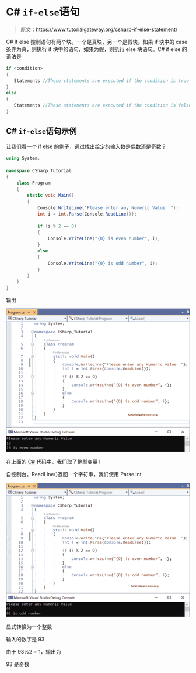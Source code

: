 # C# `if-else`语句

> 原文：<https://www.tutorialgateway.org/csharp-if-else-statement/>

C# If else 控制语句有两个块。一个是真块，另一个是假块。如果 if 块中的 case 条件为真，则执行 if 块中的语句，如果为假，则执行 else 块语句。C# if else 的语法是

```cs
if <condition>
{
   Statements //These statements are executed if the condition is true
}
else
{
   Statements //These statements are executed if the condition is false
}
```

## C# `if-else`语句示例

让我们看一个 if else 的例子，通过找出给定的输入数是偶数还是奇数？

```cs
using System;

namespace CSharp_Tutorial
{
    class Program
    {
        static void Main()
        {
            Console.WriteLine("Please enter any Numeric Value  ");
            int i = int.Parse(Console.ReadLine());

            if (i % 2 == 0)
            {
                Console.WriteLine("{0} is even number", i);
            }
            else
            {
                Console.WriteLine("{0} is odd number", i);
            }
        }
    }
}
```

输出

![C# If Else Statement 1](img/8bdfca56ef4a1100060ad6df5bc2b6e3.png)

在上面的 [C# ](https://www.tutorialgateway.org/csharp-tutorial/) 代码中，我们取了整型变量 I

自控制台。ReadLine()返回一个字符串，我们使用 Parse.int

![C# If Else Statement 2](img/9aa975e02f649ba45bdba875822689a9.png)

显式转换为一个整数

输入的数字是 93

由于 93%2 = 1，输出为

93 是奇数